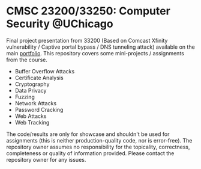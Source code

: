 # CMSC 23200/33250: Computer Security @UChicago

Final project presentation from 33200 (Based on Comcast Xfinity vulnerability / Captive portal bypass / DNS tunneling attack) available on the main [portfolio](https://sites.google.com/uchicago.edu/utkarsh).
This repository covers some mini-projects / assignments from the course.
- Buffer Overflow Attacks
- Certificate Analysis
- Cryptography
- Data Privacy
- Fuzzing
- Network Attacks
- Password Cracking
- Web Attacks
- Web Tracking

The code/results are only for showcase and shouldn't be used for assignments (this is neither production-quality code, nor is error-free).
The repository owner assumes no responsibility for the topicality, correctness, completeness or quality of information provided.
Please contact the repository owner for any issues.
